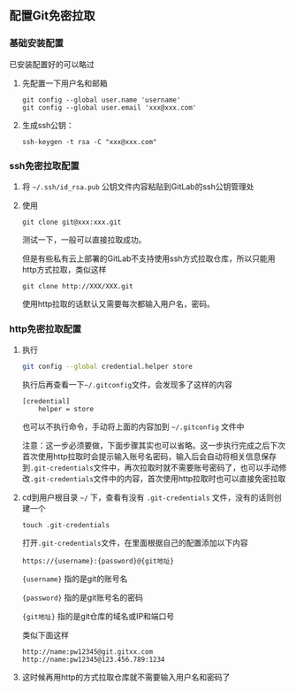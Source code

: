 ## 配置Git免密拉取
### 基础安装配置
已安装配置好的可以略过
1. 先配置一下用户名和邮箱
   ```
   git config --global user.name 'username'
   git config --global user.email 'xxx@xxx.com'
   ```
2. 生成ssh公钥：
   ```
   ssh-keygen -t rsa -C "xxx@xxx.com"
   ```
### ssh免密拉取配置
1. 将  `~/.ssh/id_rsa.pub` 公钥文件内容粘贴到GitLab的ssh公钥管理处
2. 使用
   ```
   git clone git@xxx:xxx.git
   ```
   测试一下，一般可以直接拉取成功。
   
   但是有些私有云上部署的GitLab不支持使用ssh方式拉取仓库，所以只能用http方式拉取，类似这样
   ```
   git clone http://XXX/XXX.git
   ```
   使用http拉取的话默认又需要每次都输入用户名，密码。
### http免密拉取配置
1. 执行
   ```sh
   git config --global credential.helper store
   ```
   执行后再查看一下`~/.gitconfig`文件，会发现多了这样的内容
   ```
   [credential]
	   helper = store
   ```
   也可以不执行命令，手动将上面的内容加到 `~/.gitconfig` 文件中

   注意：这一步必须要做，下面步骤其实也可以省略。这一步执行完成之后下次首次使用http拉取时会提示输入账号名密码，输入后会自动将相关信息保存到`.git-credentials`文件中，再次拉取时就不需要账号密码了，也可以手动修改`.git-credentials`文件中的内容，首次使用http拉取时也可以直接免密拉取
2. cd到用户根目录 `~/` 下，查看有没有 `.git-credentials` 文件，没有的话则创建一个
   ```
   touch .git-credentials
   ```
   打开`.git-credentials`文件，在里面根据自己的配置添加以下内容
   ```
   https://{username}:{password}@{git地址}
   ```
   `{username}` 指的是git的账号名

   `{password}` 指的是git账号名的密码

   `{git地址}` 指的是git仓库的域名或IP和端口号

   类似下面这样
   ```
   http://name:pw12345@git.gitxx.com
   http://name:pw12345@123.456.789:1234
   ```
3. 这时候再用http的方式拉取仓库就不需要输入用户名和密码了
